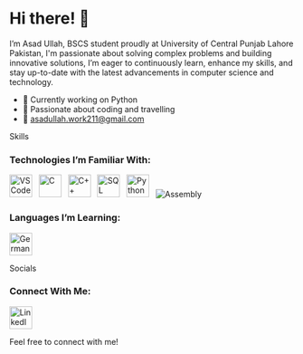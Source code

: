 # Hi there! 👋
I’m Asad Ullah, 
BSCS student proudly at University of Central Punjab Lahore Pakistan, I'm passionate about solving complex problems and building innovative solutions, I’m eager to continuously learn, enhance my skills, and stay up-to-date with the latest advancements in computer science and technology.
- 🌱 Currently working on Python
- 🎯 Passionate about coding and travelling
- 📧 asadullah.work211@gmail.com

Skills
### Technologies I’m Familiar With:

<img src="https://cdn.jsdelivr.net/gh/devicons/devicon/icons/vscode/vscode-original.svg" alt="VS Code" width="40" height="40" /> &nbsp;
<img src="https://cdn.jsdelivr.net/gh/devicons/devicon/icons/c/c-original.svg" alt="C" width="40" height="40" /> &nbsp;
<img src="https://cdn.jsdelivr.net/gh/devicons/devicon/icons/cplusplus/cplusplus-original.svg" alt="C++" width="40" height="40" /> &nbsp;
<img src="https://cdn.jsdelivr.net/gh/devicons/devicon/icons/mysql/mysql-original.svg" alt="SQL" width="40" height="40" /> &nbsp;
<img src="https://cdn.jsdelivr.net/gh/devicons/devicon/icons/python/python-original.svg" alt="Python" width="40" height="40" /> &nbsp;
![Assembly](https://img.shields.io/badge/Assembly-525252?style=for-the-badge)
### Languages I’m Learning:

<img src="https://upload.wikimedia.org/wikipedia/en/b/ba/Flag_of_Germany.svg" alt="German" width="40" height="40" />

Socials

### Connect With Me:

<a href="https://www.linkedin.com/in/https://www.linkedin.com/in/asad-ullah-80b659344/" target="_blank">
  <img src="https://cdn.jsdelivr.net/gh/devicons/devicon/icons/linkedin/linkedin-original.svg" alt="LinkedIn" width="40" height="40" />
</a>



Feel free to connect with me!
